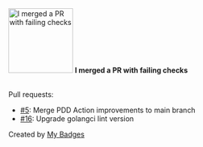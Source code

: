 <img src="https://my-badges.github.io/my-badges/this-is-fine.png" alt="I merged a PR with failing checks" title="I merged a PR with failing checks" width="128">
<strong>I merged a PR with failing checks</strong>
<br><br>

Pull requests:

- <a href="https://github.com/ksysoev/pdd-action/pull/5">#5</a>: Merge PDD Action improvements to main branch
- <a href="https://github.com/ksysoev/deriv-api/pull/16">#16</a>: Upgrade golangci lint version


Created by <a href="https://github.com/my-badges/my-badges">My Badges</a>
